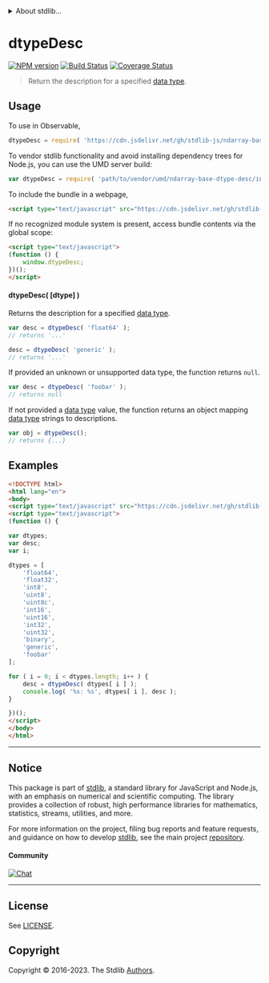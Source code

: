 <!--

@license Apache-2.0

Copyright (c) 2021 The Stdlib Authors.

Licensed under the Apache License, Version 2.0 (the "License");
you may not use this file except in compliance with the License.
You may obtain a copy of the License at

   http://www.apache.org/licenses/LICENSE-2.0

Unless required by applicable law or agreed to in writing, software
distributed under the License is distributed on an "AS IS" BASIS,
WITHOUT WARRANTIES OR CONDITIONS OF ANY KIND, either express or implied.
See the License for the specific language governing permissions and
limitations under the License.

-->


<details>
  <summary>
    About stdlib...
  </summary>
  <p>We believe in a future in which the web is a preferred environment for numerical computation. To help realize this future, we've built stdlib. stdlib is a standard library, with an emphasis on numerical and scientific computation, written in JavaScript (and C) for execution in browsers and in Node.js.</p>
  <p>The library is fully decomposable, being architected in such a way that you can swap out and mix and match APIs and functionality to cater to your exact preferences and use cases.</p>
  <p>When you use stdlib, you can be absolutely certain that you are using the most thorough, rigorous, well-written, studied, documented, tested, measured, and high-quality code out there.</p>
  <p>To join us in bringing numerical computing to the web, get started by checking us out on <a href="https://github.com/stdlib-js/stdlib">GitHub</a>, and please consider <a href="https://opencollective.com/stdlib">financially supporting stdlib</a>. We greatly appreciate your continued support!</p>
</details>

# dtypeDesc

[![NPM version][npm-image]][npm-url] [![Build Status][test-image]][test-url] [![Coverage Status][coverage-image]][coverage-url] <!-- [![dependencies][dependencies-image]][dependencies-url] -->

> Return the description for a specified [data type][@stdlib/ndarray/dtypes].

<!-- Section to include introductory text. Make sure to keep an empty line after the intro `section` element and another before the `/section` close. -->

<section class="intro">

</section>

<!-- /.intro -->

<!-- Package usage documentation. -->



<section class="usage">

## Usage

To use in Observable,

```javascript
dtypeDesc = require( 'https://cdn.jsdelivr.net/gh/stdlib-js/ndarray-base-dtype-desc@umd/browser.js' )
```

To vendor stdlib functionality and avoid installing dependency trees for Node.js, you can use the UMD server build:

```javascript
var dtypeDesc = require( 'path/to/vendor/umd/ndarray-base-dtype-desc/index.js' )
```

To include the bundle in a webpage,

```html
<script type="text/javascript" src="https://cdn.jsdelivr.net/gh/stdlib-js/ndarray-base-dtype-desc@umd/browser.js"></script>
```

If no recognized module system is present, access bundle contents via the global scope:

```html
<script type="text/javascript">
(function () {
    window.dtypeDesc;
})();
</script>
```

#### dtypeDesc( \[dtype] )

Returns the description for a specified [data type][@stdlib/ndarray/dtypes].

```javascript
var desc = dtypeDesc( 'float64' );
// returns '...'

desc = dtypeDesc( 'generic' );
// returns '...'
```

If provided an unknown or unsupported data type, the function returns `null`.

```javascript
var desc = dtypeDesc( 'foobar' );
// returns null
```

If not provided a [data type][@stdlib/ndarray/dtypes] value, the function returns an object mapping [data type][@stdlib/ndarray/dtypes] strings to descriptions.

```javascript
var obj = dtypeDesc();
// returns {...}
```

</section>

<!-- /.usage -->

<!-- Package usage notes. Make sure to keep an empty line after the `section` element and another before the `/section` close. -->

<section class="notes">

</section>

<!-- /.notes -->

<!-- Package usage examples. -->

<section class="examples">

## Examples

<!-- eslint no-undef: "error" -->

```html
<!DOCTYPE html>
<html lang="en">
<body>
<script type="text/javascript" src="https://cdn.jsdelivr.net/gh/stdlib-js/ndarray-base-dtype-desc@umd/browser.js"></script>
<script type="text/javascript">
(function () {

var dtypes;
var desc;
var i;

dtypes = [
    'float64',
    'float32',
    'int8',
    'uint8',
    'uint8c',
    'int16',
    'uint16',
    'int32',
    'uint32',
    'binary',
    'generic',
    'foobar'
];

for ( i = 0; i < dtypes.length; i++ ) {
    desc = dtypeDesc( dtypes[ i ] );
    console.log( '%s: %s', dtypes[ i ], desc );
}

})();
</script>
</body>
</html>
```

</section>

<!-- /.examples -->

<!-- Section to include cited references. If references are included, add a horizontal rule *before* the section. Make sure to keep an empty line after the `section` element and another before the `/section` close. -->

<section class="references">

</section>

<!-- /.references -->

<!-- Section for related `stdlib` packages. Do not manually edit this section, as it is automatically populated. -->

<section class="related">

</section>

<!-- /.related -->

<!-- Section for all links. Make sure to keep an empty line after the `section` element and another before the `/section` close. -->


<section class="main-repo" >

* * *

## Notice

This package is part of [stdlib][stdlib], a standard library for JavaScript and Node.js, with an emphasis on numerical and scientific computing. The library provides a collection of robust, high performance libraries for mathematics, statistics, streams, utilities, and more.

For more information on the project, filing bug reports and feature requests, and guidance on how to develop [stdlib][stdlib], see the main project [repository][stdlib].

#### Community

[![Chat][chat-image]][chat-url]

---

## License

See [LICENSE][stdlib-license].


## Copyright

Copyright &copy; 2016-2023. The Stdlib [Authors][stdlib-authors].

</section>

<!-- /.stdlib -->

<!-- Section for all links. Make sure to keep an empty line after the `section` element and another before the `/section` close. -->

<section class="links">

[npm-image]: http://img.shields.io/npm/v/@stdlib/ndarray-base-dtype-desc.svg
[npm-url]: https://npmjs.org/package/@stdlib/ndarray-base-dtype-desc

[test-image]: https://github.com/stdlib-js/ndarray-base-dtype-desc/actions/workflows/test.yml/badge.svg?branch=v0.1.0
[test-url]: https://github.com/stdlib-js/ndarray-base-dtype-desc/actions/workflows/test.yml?query=branch:v0.1.0

[coverage-image]: https://img.shields.io/codecov/c/github/stdlib-js/ndarray-base-dtype-desc/main.svg
[coverage-url]: https://codecov.io/github/stdlib-js/ndarray-base-dtype-desc?branch=main

<!--

[dependencies-image]: https://img.shields.io/david/stdlib-js/ndarray-base-dtype-desc.svg
[dependencies-url]: https://david-dm.org/stdlib-js/ndarray-base-dtype-desc/main

-->

[chat-image]: https://img.shields.io/gitter/room/stdlib-js/stdlib.svg
[chat-url]: https://app.gitter.im/#/room/#stdlib-js_stdlib:gitter.im

[stdlib]: https://github.com/stdlib-js/stdlib

[stdlib-authors]: https://github.com/stdlib-js/stdlib/graphs/contributors

[umd]: https://github.com/umdjs/umd
[es-module]: https://developer.mozilla.org/en-US/docs/Web/JavaScript/Guide/Modules

[deno-url]: https://github.com/stdlib-js/ndarray-base-dtype-desc/tree/deno
[umd-url]: https://github.com/stdlib-js/ndarray-base-dtype-desc/tree/umd
[esm-url]: https://github.com/stdlib-js/ndarray-base-dtype-desc/tree/esm
[branches-url]: https://github.com/stdlib-js/ndarray-base-dtype-desc/blob/main/branches.md

[stdlib-license]: https://raw.githubusercontent.com/stdlib-js/ndarray-base-dtype-desc/main/LICENSE

[@stdlib/ndarray/dtypes]: https://github.com/stdlib-js/ndarray-dtypes/tree/umd

</section>

<!-- /.links -->
